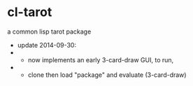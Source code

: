 cl-tarot
========

a common lisp tarot package

- update 2014-09-30: 
- - now implements an early 3-card-draw GUI, to run,
- - clone then load "package" and evaluate (3-card-draw)
